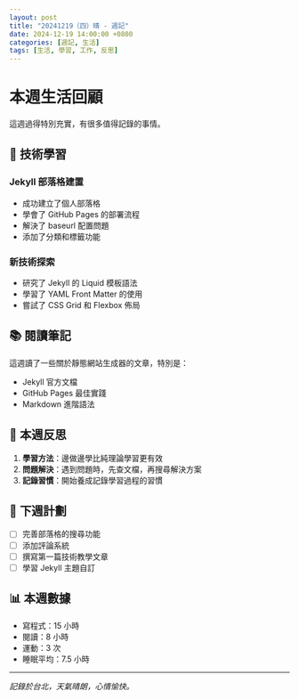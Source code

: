 ```yaml
---
layout: post
title: "20241219（四）晴 - 週記"
date: 2024-12-19 14:00:00 +0800
categories: [週記, 生活]
tags: [生活, 學習, 工作, 反思]
---
```


# 本週生活回顧

這週過得特別充實，有很多值得記錄的事情。

## 🚀 技術學習

### Jekyll 部落格建置
- 成功建立了個人部落格
- 學會了 GitHub Pages 的部署流程
- 解決了 baseurl 配置問題
- 添加了分類和標籤功能

### 新技術探索
- 研究了 Jekyll 的 Liquid 模板語法
- 學習了 YAML Front Matter 的使用
- 嘗試了 CSS Grid 和 Flexbox 佈局

## 📚 閱讀筆記

這週讀了一些關於靜態網站生成器的文章，特別是：
- Jekyll 官方文檔
- GitHub Pages 最佳實踐
- Markdown 進階語法

## 💭 本週反思

1. **學習方法**：邊做邊學比純理論學習更有效
2. **問題解決**：遇到問題時，先查文檔，再搜尋解決方案
3. **記錄習慣**：開始養成記錄學習過程的習慣

## 🎯 下週計劃

- [ ] 完善部落格的搜尋功能
- [ ] 添加評論系統
- [ ] 撰寫第一篇技術教學文章
- [ ] 學習 Jekyll 主題自訂

## 📊 本週數據

- 寫程式：15 小時
- 閱讀：8 小時
- 運動：3 次
- 睡眠平均：7.5 小時

---

*記錄於台北，天氣晴朗，心情愉快。* 